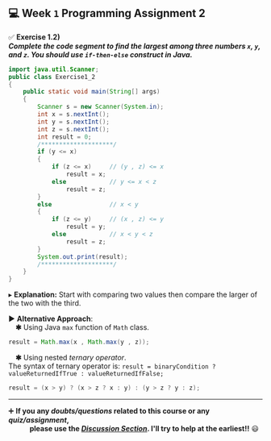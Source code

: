 ## :computer: Week `1` Programming Assignment 2

:white_check_mark: **Exercise 1.2)**<br>
***Complete the code segment to find the largest among three numbers `x`, `y`, and `z`. You should use `if-then-else` construct in Java.***

```java
import java.util.Scanner;
public class Exercise1_2
{
    public static void main(String[] args)
    {
        Scanner s = new Scanner(System.in);
        int x = s.nextInt();
        int y = s.nextInt();
        int z = s.nextInt();
        int result = 0;
        /********************/
        if (y <= x)
        {
            if (z <= x)     // (y , z) <= x
                result = x;
            else            // y <= x < z
                result = z;
        }
        else                // x < y
        {
            if (z <= y)     // (x , z) <= y
                result = y;
            else            // x < y < z
                result = z;
        }
        System.out.print(result);
        /********************/
	}
}
```
▸ **Explanation:** Start with comparing two values then compare the larger of the two with the third.

▶ **Alternative Approach**:<br>
&emsp;**✱** Using Java `max` function of `Math` class.
```java
result = Math.max(x , Math.max(y , z));
```
&emsp;**✱** Using nested _ternary operator_.<br>
The syntax of ternary operator is: `result = binaryCondition ? valueReturnedIfTrue : valueReturnedIfFalse;`
```java
result = (x > y) ? (x > z ? x : y) : (y > z ? y : z);
```

---
:heavy_plus_sign: **If you any _doubts/questions_ related to this course or any _quiz/assignment_, <br>
&emsp;&emsp;&emsp;please use the <a href="https://github.com/guru-shreyansh/NPTEL-Programming-in-Java/discussions"><i>Discussion Section</i></a>. 
I'll try to help at the earliest!!** :smiley:
